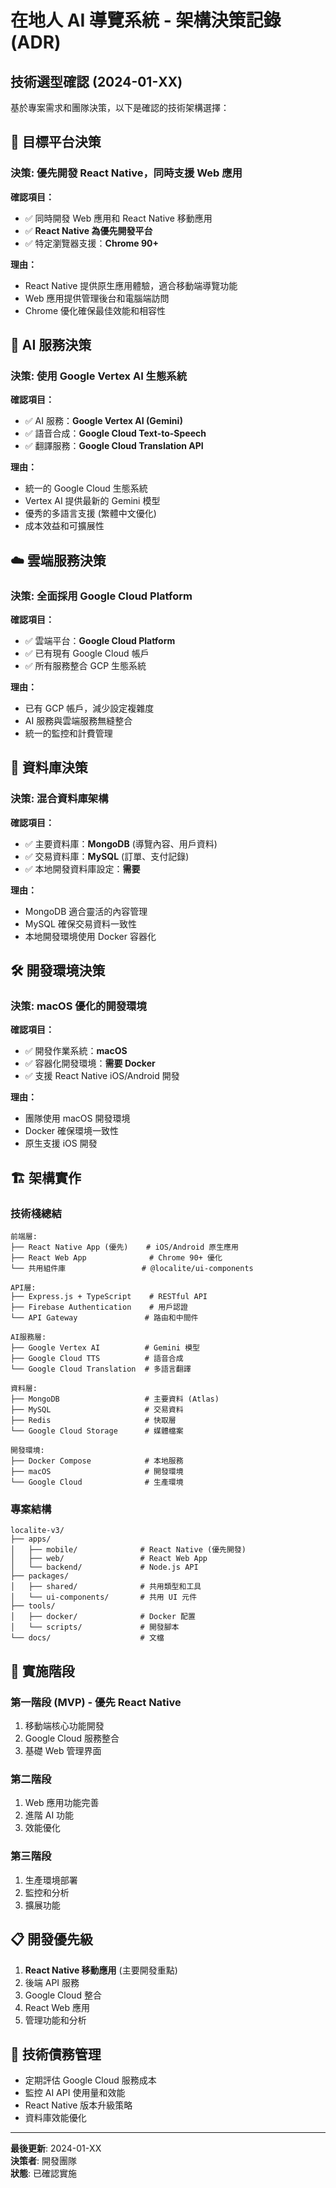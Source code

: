 # 在地人 AI 導覽系統 - 架構決策記錄 (ADR)

## 技術選型確認 (2024-01-XX)

基於專案需求和團隊決策，以下是確認的技術架構選擇：

## 🎯 目標平台決策

### 決策: 優先開發 React Native，同時支援 Web 應用

**確認項目：**
- ✅ 同時開發 Web 應用和 React Native 移動應用
- ✅ **React Native 為優先開發平台**
- ✅ 特定瀏覽器支援：**Chrome 90+**

**理由：**
- React Native 提供原生應用體驗，適合移動端導覽功能
- Web 應用提供管理後台和電腦端訪問
- Chrome 優化確保最佳效能和相容性

## 🤖 AI 服務決策

### 決策: 使用 Google Vertex AI 生態系統

**確認項目：**
- ✅ AI 服務：**Google Vertex AI (Gemini)**
- ✅ 語音合成：**Google Cloud Text-to-Speech**
- ✅ 翻譯服務：**Google Cloud Translation API**

**理由：**
- 統一的 Google Cloud 生態系統
- Vertex AI 提供最新的 Gemini 模型
- 優秀的多語言支援 (繁體中文優化)
- 成本效益和可擴展性

## ☁️ 雲端服務決策

### 決策: 全面採用 Google Cloud Platform

**確認項目：**
- ✅ 雲端平台：**Google Cloud Platform**
- ✅ 已有現有 Google Cloud 帳戶
- ✅ 所有服務整合 GCP 生態系統

**理由：**
- 已有 GCP 帳戶，減少設定複雜度
- AI 服務與雲端服務無縫整合
- 統一的監控和計費管理

## 💾 資料庫決策

### 決策: 混合資料庫架構

**確認項目：**
- ✅ 主要資料庫：**MongoDB** (導覽內容、用戶資料)
- ✅ 交易資料庫：**MySQL** (訂單、支付記錄)
- ✅ 本地開發資料庫設定：**需要**

**理由：**
- MongoDB 適合靈活的內容管理
- MySQL 確保交易資料一致性
- 本地開發環境使用 Docker 容器化

## 🛠️ 開發環境決策

### 決策: macOS 優化的開發環境

**確認項目：**
- ✅ 開發作業系統：**macOS**
- ✅ 容器化開發環境：**需要 Docker**
- ✅ 支援 React Native iOS/Android 開發

**理由：**
- 團隊使用 macOS 開發環境
- Docker 確保環境一致性
- 原生支援 iOS 開發

## 🏗️ 架構實作

### 技術棧總結

```
前端層:
├── React Native App (優先)    # iOS/Android 原生應用
├── React Web App              # Chrome 90+ 優化
└── 共用組件庫                 # @localite/ui-components

API層:
├── Express.js + TypeScript    # RESTful API
├── Firebase Authentication    # 用戶認證
└── API Gateway               # 路由和中間件

AI服務層:
├── Google Vertex AI          # Gemini 模型
├── Google Cloud TTS          # 語音合成
└── Google Cloud Translation  # 多語言翻譯

資料層:
├── MongoDB                   # 主要資料 (Atlas)
├── MySQL                     # 交易資料
├── Redis                     # 快取層
└── Google Cloud Storage      # 媒體檔案

開發環境:
├── Docker Compose            # 本地服務
├── macOS                     # 開發環境
└── Google Cloud              # 生產環境
```

### 專案結構

```
localite-v3/
├── apps/
│   ├── mobile/              # React Native (優先開發)
│   ├── web/                 # React Web App
│   └── backend/             # Node.js API
├── packages/
│   ├── shared/              # 共用類型和工具
│   └── ui-components/       # 共用 UI 元件
├── tools/
│   ├── docker/              # Docker 配置
│   └── scripts/             # 開發腳本
└── docs/                    # 文檔
```

## 🚀 實施階段

### 第一階段 (MVP) - 優先 React Native
1. 移動端核心功能開發
2. Google Cloud 服務整合
3. 基礎 Web 管理界面

### 第二階段
1. Web 應用功能完善
2. 進階 AI 功能
3. 效能優化

### 第三階段
1. 生產環境部署
2. 監控和分析
3. 擴展功能

## 📋 開發優先級

1. **React Native 移動應用** (主要開發重點)
2. 後端 API 服務
3. Google Cloud 整合
4. React Web 應用
5. 管理功能和分析

## 🔄 技術債務管理

- 定期評估 Google Cloud 服務成本
- 監控 AI API 使用量和效能
- React Native 版本升級策略
- 資料庫效能優化

---

**最後更新**: 2024-01-XX  
**決策者**: 開發團隊  
**狀態**: 已確認實施 